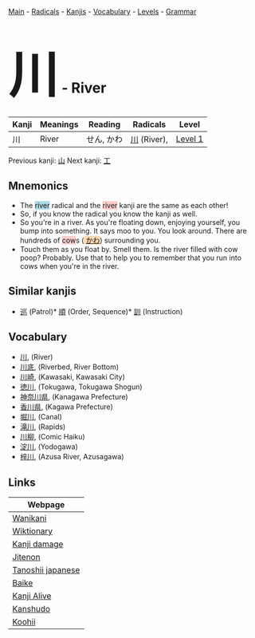 <style> bigfont {font-size: 100px}</style>
[Main](../README.md) -
[Radicals](../radicals.md) -
[Kanjis](../kanjis.md) -
[Vocabulary](../vocabulary.md) -
[Levels](../levels.md) -
[Grammar](../grammar.md)
# <bigfont> 川</bigfont> - River 

| Kanji | Meanings | Reading | Radicals | Level |
| --- | --- | --- | --- | --- |
| 川 | River | せん, かわ | [川](../radicals/川.md) (River),  | [Level 1](../levels/wk_level1.md) |

Previous kanji: [山](山.md) Next kanji: [工](工.md) 

## Mnemonics
 * The <span style="background-color:#ADD8E6"> river</span> radical and the <span style="background-color:#ffcccb"> river</span> kanji are the same as each other!
* So, if you know the radical you know the kanji as well.
* So you're in a river. As you're floating down, enjoying yourself, you bump into something. It says moo to you. You look around. There are hundreds of <span style="background-color:#ffcccb"> cow</span>s (<span style="background-color:#fed8b1"> [かわ](https://jisho.org/search/かわ)</span>) surrounding you. 
* Touch them as you float by. Smell them. Is the river filled with cow poop? Probably. Use that to help you to remember that you run into cows when you're in the river.


## Similar kanjis
 * [巡](巡.md) (Patrol)* [順](順.md) (Order, Sequence)* [訓](訓.md) (Instruction)


## Vocabulary
 * [川](../vocabulary/川.md), (River)
* [川底](../vocabulary/川.md), (Riverbed, River Bottom)
* [川崎](../vocabulary/川.md), (Kawasaki, Kawasaki City)
* [徳川](../vocabulary/川.md), (Tokugawa, Tokugawa Shogun)
* [神奈川県](../vocabulary/川.md), (Kanagawa Prefecture)
* [香川県](../vocabulary/川.md), (Kagawa Prefecture)
* [堀川](../vocabulary/川.md), (Canal)
* [滝川](../vocabulary/川.md), (Rapids)
* [川柳](../vocabulary/川.md), (Comic Haiku)
* [淀川](../vocabulary/川.md), (Yodogawa)
* [梓川](../vocabulary/川.md), (Azusa River, Azusagawa)



## Links 

| Webpage |
| --- |
| [Wanikani          ](https://www.wanikani.com/kanji/川) |
| [Wiktionary        ](https://en.wiktionary.org/wiki/川) |
| [Kanji damage      ](http://www.kanjidamage.com/kanji/search?utf8=✓&q=川) |
| [Jitenon           ](https://jitenon.com/kanji/川) |
| [Tanoshii japanese ](https://www.tanoshiijapanese.com/dictionary/kanji.cfm?k=川) |
| [Baike             ](https://baike.baidu.com/item/川) |
| [Kanji Alive       ](https://app.kanjialive.com/川) |
| [Kanshudo          ](https://www.kanshudo.com/searchmn?q=川) |
| [Koohii            ](https://kanji.koohii.com/study/kanji/川) |
